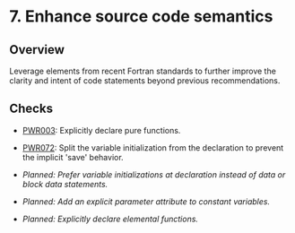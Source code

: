 # 7. Enhance source code semantics

## Overview

Leverage elements from recent Fortran standards to further improve the clarity
and intent of code statements beyond previous recommendations.

## Checks

- [PWR003](https://github.com/codee-com/open-catalog/blob/main/Checks/PWR003):
  Explicitly declare pure functions.

- [PWR072](https://github.com/codee-com/open-catalog/blob/main/Checks/PWR072):
  Split the variable initialization from the declaration to prevent the
  implicit 'save' behavior.

- _Planned: Prefer variable initializations at declaration instead of data or
  block data statements._

- _Planned: Add an explicit parameter attribute to constant variables._

- _Planned: Explicitly declare elemental functions._
